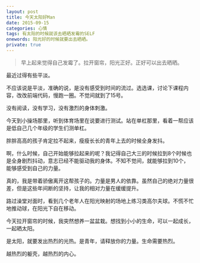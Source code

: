 ```yaml
---
layout: post
title: 今天太阳好Man
date: 2015-09-15
categories: 心情 
tags: 有太阳的时候就该去晒晒发霉的SELF
onewords: 阳光好的时候就要出去晒晒。
private: true
---
```

> 早上起来觉得自己发霉了。拉开窗帘，阳光正好。正好可以出去晒晒。

最近过得有些平淡。

不应该说是平淡，准确的说，是没有感受到时间的流过。选选课，讨论下课程内容，改改前端代码，慢跑一圈。不觉间就到了15号。

没有阅读，没有学习，没有激烈的身体刺激。

今天到小操场那里，听到体育场里在说要进行测试。站在单杠那里，看着一帮应该是低自己几个年级的学生们测单杠。

胖胖高高的孩子肯定拉不起来，瘦瘦长长的青年上去的时候全身发抖。

啊，什么时候，自己开始能够拉起来的呢？我记得自己大三的时候拉到8个时候也是全身剧烈抖动，意志已经不能驱动我的身体。不知不觉间，就能够拉到10个，能够感受到自己的力量。

真的，我是带着骄傲离开这帮孩子的。力量是男人的依靠。虽然自己的绝对力量很差，但是这些年间断的坚持，让我的相对力量在缓缓提升。

路过澡堂对面时，看到几个老年人在阳光映射的场地上练习类高尔夫球。不慌不忙地推动球，在阳光下自在移动。

今天拉开窗帘的时候，我突然想养一盆盆栽。想找到小小的生命，可以一起成长，一起晒太阳。

是太阳，就要发出热烈的光热。是青年，请释放你的力量。生命需要热烈。

越热烈的躯壳，越热烈的内心。